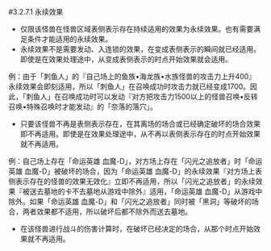 #3.2.7.1        永续效果
* 仅限该怪兽在怪兽区域表侧表示存在持续适用的效果为永续效果。也有需要满足条件才能适用的永续效果。
* 永续效果不是需要发动、入连锁的效果，在变成表侧表示的瞬间就已经适用。即使是在效果处理途中，从变成表侧表示的时点开始效果就会适用。

例：由于「刺鱼人」的『自己场上的鱼族•海龙族•水族怪兽的攻击力上升400』永续效果会即刻适用，所以「刺鱼人」在召唤成功时攻击力就已经变成1700。因此，「刺鱼人」在召唤成功时可以发动『对方把攻击力1500以上的怪兽召唤•反转召唤•特殊召唤时才能发动』的「奈落的落穴」。
* 只要该怪兽不再是表侧表示存在，在其离场的场合或已经确定破坏的场合效果即不再适用。即使是在效果处理途中，从不再以表侧表示存在的时点开始效果就不再适用。

例：自己场上存在「命运英雄 血魔-D」，对方场上存在「闪光之追放者」时「命运英雄 血魔-D」被破坏的场合，因为「命运英雄 血魔-D」的永续效果『对方场上表侧表示存在的怪兽的效果无效化』立即不再适用，所以「闪光之追放者」的永续效果『被送去墓地的卡不去墓地从游戏中除外』适用，「命运英雄 血魔-D」从游戏中除外。如果「命运英雄 血魔-D」和「闪光之追放者」同时被「黑洞」等破坏的场合，两者效果都不适用，所以破坏后都不除外而送去墓地。
* 在该怪兽进行战斗的伤害计算时，在破坏已经决定的场合，从那个时点开始效果就不再适用。
